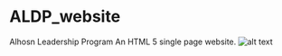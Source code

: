 # ALDP_website
Alhosn Leadership Program
An HTML 5 single page website.
![alt text](https://repository-images.githubusercontent.com/186599335/4ea0c400-7654-11e9-97ca-553ac3dd5341)
